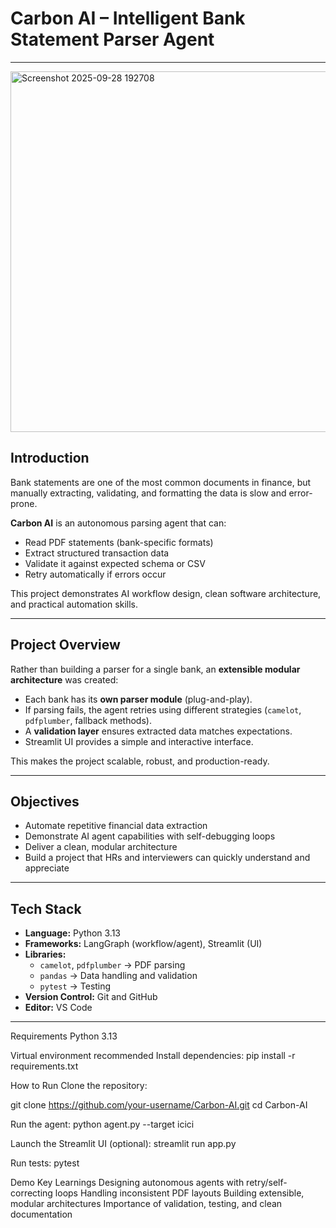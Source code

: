 # Carbon AI – Intelligent Bank Statement Parser Agent

---
<img width="1019" height="577" alt="Screenshot 2025-09-28 192708" src="https://github.com/user-attachments/assets/80476677-0f32-44e7-846b-f730d804fa0e" />

## Introduction  

Bank statements are one of the most common documents in finance, but manually extracting, validating, and formatting the data is slow and error-prone.  

**Carbon AI** is an autonomous parsing agent that can:  

- Read PDF statements (bank-specific formats)  
- Extract structured transaction data  
- Validate it against expected schema or CSV  
- Retry automatically if errors occur  

This project demonstrates AI workflow design, clean software architecture, and practical automation skills.

---

## Project Overview  

Rather than building a parser for a single bank, an **extensible modular architecture** was created:  

- Each bank has its **own parser module** (plug-and-play).  
- If parsing fails, the agent retries using different strategies (`camelot`, `pdfplumber`, fallback methods).  
- A **validation layer** ensures extracted data matches expectations.  
- Streamlit UI provides a simple and interactive interface.  

This makes the project scalable, robust, and production-ready.

---

## Objectives  

- Automate repetitive financial data extraction  
- Demonstrate AI agent capabilities with self-debugging loops  
- Deliver a clean, modular architecture  
- Build a project that HRs and interviewers can quickly understand and appreciate  

---

## Tech Stack  

- **Language:** Python 3.13  
- **Frameworks:** LangGraph (workflow/agent), Streamlit (UI)  
- **Libraries:**  
  - `camelot`, `pdfplumber` → PDF parsing  
  - `pandas` → Data handling and validation  
  - `pytest` → Testing  
- **Version Control:** Git and GitHub  
- **Editor:** VS Code  

---



    


Requirements
Python 3.13

Virtual environment recommended
Install dependencies:
pip install -r requirements.txt

How to Run
Clone the repository:

git clone https://github.com/your-username/Carbon-AI.git
cd Carbon-AI


Run the agent:
python agent.py --target icici


Launch the Streamlit UI (optional):
streamlit run app.py


Run tests:
pytest

Demo
Key Learnings
Designing autonomous agents with retry/self-correcting loops
Handling inconsistent PDF layouts
Building extensible, modular architectures
Importance of validation, testing, and clean documentation

   
                           
